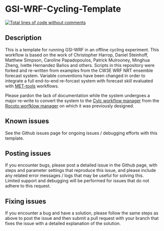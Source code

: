# GSI-WRF-Cycling-Template

[![Total lines of code without comments](https://tokei.rs/b1/github/CW3E/GSI-WRF-Cycling-Template?category=code)](https://github.com/CW3E/GSI-WRF-Cycling-Template)

## Description
This is a template for running GSI-WRF in an offline cycling experiment.
This workflow is based on the work of Christopher Harrop, Daniel Steinhoff, Matthew Simpson,
Caroline Papadopoulos, Patrick Mulrooney, Minghua Zheng, Ivette Hernandez Ba&ntilde;os and
others. Scripts in this repository were forked and re-written from examples from the CW3E
WRF NRT ensemble forecast system. Variable conventions have been changed in order to
integrate a full end-to-end re-forcast system with forecast skill evaluated with
[MET-tools](https://github.com/CW3E/MET-tools) workflows.

Please pardon the lack of documentation while the system undergoes a major re-write
to convert the system to the [Cylc workflow manager](https://cylc.github.io/) from the
[Rocoto worfklow manager](http://christopherwharrop.github.io/rocoto/) on which it was
previously designed.

## Known issues
See the Github issues page for ongoing issues / debugging efforts with this template.

## Posting issues
If you encounter bugs, please post a detailed issue in the Github page, with steps and parameter
settings that reproduce this issue, and please include any related error messages / logs that
may be useful for solving this.  Limited support and debugging will be performed for issues that do
not adhere to this request.

## Fixing issues
If you encounter a bug and have a solution, please follow the same steps as above to post the issue
and then submit a pull request with your branch that fixes the issue with a detailed explanation of
the solution.
